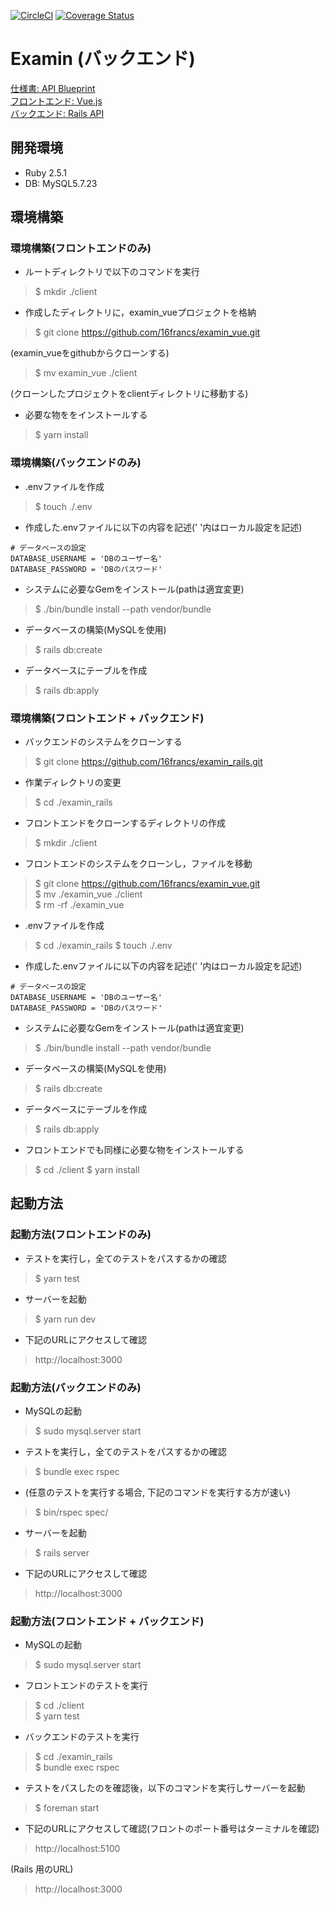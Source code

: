 [![CircleCI](https://circleci.com/gh/16francs/examin_rails.svg?style=shield)](https://circleci.com/gh/16francs/examin_rails)
[![Coverage Status](https://coveralls.io/repos/github/16francs/examin_vue/badge.svg)](https://coveralls.io/github/16francs/examin_rails)

# Examin (バックエンド)

[仕様書: API Blueprint](https://github.com/16francs/examin_blueprint)     
[フロントエンド: Vue.js](https://github.com/16francs/examin_vue)     
[バックエンド: Rails API](https://github.com/16francs/examin_rails)

## 開発環境

* Ruby 2.5.1
* DB: MySQL5.7.23

## 環境構築

### 環境構築(フロントエンドのみ)

* ルートディレクトリで以下のコマンドを実行

> $ mkdir ./client

* 作成したディレクトリに，examin_vueプロジェクトを格納

> $ git clone https://github.com/16francs/examin_vue.git

(examin_vueをgithubからクローンする)

> $ mv examin_vue ./client

(クローンしたプロジェクトをclientディレクトリに移動する)

* 必要な物ををインストールする

> $ yarn install

### 環境構築(バックエンドのみ)

* .envファイルを作成

> $ touch ./.env

* 作成した.envファイルに以下の内容を記述(' '内はローカル設定を記述)

```text:.env
# データベースの設定
DATABASE_USERNAME = 'DBのユーザー名'
DATABASE_PASSWORD = 'DBのパスワード'
```

* システムに必要なGemをインストール(pathは適宜変更)

> $ ./bin/bundle install --path vendor/bundle

* データベースの構築(MySQLを使用)

> $ rails db:create

* データベースにテーブルを作成

> $ rails db:apply


### 環境構築(フロントエンド + バックエンド)

* バックエンドのシステムをクローンする

> $ git clone https://github.com/16francs/examin_rails.git

* 作業ディレクトリの変更

> $ cd ./examin_rails

* フロントエンドをクローンするディレクトリの作成

> $ mkdir ./client

* フロントエンドのシステムをクローンし，ファイルを移動

> $ git clone https://github.com/16francs/examin_vue.git    
> $ mv ./examin_vue ./client    
> $ rm -rf ./examin_vue

* .envファイルを作成

> $ cd ./examin_rails
> $ touch ./.env

* 作成した.envファイルに以下の内容を記述(' '内はローカル設定を記述)

```text:.env
# データベースの設定
DATABASE_USERNAME = 'DBのユーザー名'
DATABASE_PASSWORD = 'DBのパスワード'
```

* システムに必要なGemをインストール(pathは適宜変更)

> $ ./bin/bundle install --path vendor/bundle

* データベースの構築(MySQLを使用)

> $ rails db:create

* データベースにテーブルを作成

> $ rails db:apply

* フロントエンドでも同様に必要な物をインストールする

> $ cd ./client
> $ yarn install

## 起動方法

### 起動方法(フロントエンドのみ)

* テストを実行し，全てのテストをパスするかの確認

> $ yarn test

* サーバーを起動

> $ yarn run dev

* 下記のURLにアクセスして確認

> http://localhost:3000

### 起動方法(バックエンドのみ)

* MySQLの起動

> $ sudo mysql.server start

* テストを実行し，全てのテストをパスするかの確認

> $ bundle exec rspec

* (任意のテストを実行する場合, 下記のコマンドを実行する方が速い)

> $ bin/rspec spec/

* サーバーを起動

> $ rails server

* 下記のURLにアクセスして確認

> http://localhost:3000


### 起動方法(フロントエンド + バックエンド)

* MySQLの起動

> $ sudo mysql.server start

* フロントエンドのテストを実行

> $ cd ./client   
> $ yarn test

* バックエンドのテストを実行

> $ cd ./examin_rails   
> $ bundle exec rspec

* テストをパスしたのを確認後，以下のコマンドを実行しサーバーを起動

> $ foreman start

* 下記のURLにアクセスして確認(フロントのポート番号はターミナルを確認)

> http://localhost:5100

(Rails 用のURL)

> http://localhost:3000
